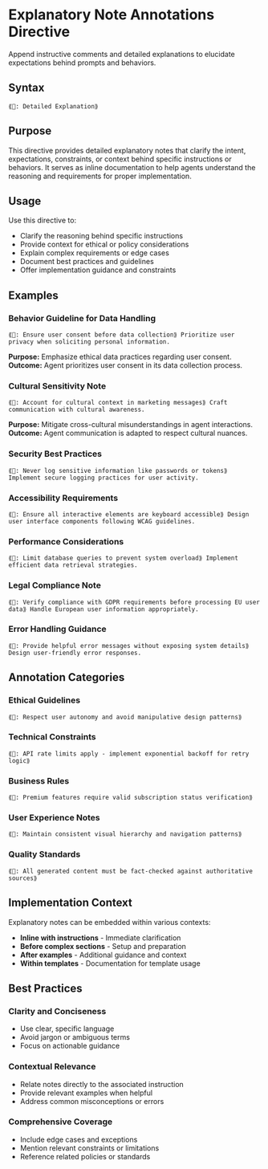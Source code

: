 # Explanatory Note Annotations Directive
Append instructive comments and detailed explanations to elucidate expectations behind prompts and behaviors.

## Syntax
`⟪📖: Detailed Explanation⟫`

## Purpose
This directive provides detailed explanatory notes that clarify the intent, expectations, constraints, or context behind specific instructions or behaviors. It serves as inline documentation to help agents understand the reasoning and requirements for proper implementation.

## Usage
Use this directive to:
- Clarify the reasoning behind specific instructions
- Provide context for ethical or policy considerations
- Explain complex requirements or edge cases
- Document best practices and guidelines
- Offer implementation guidance and constraints

## Examples

### Behavior Guideline for Data Handling
```example
⟪📖: Ensure user consent before data collection⟫ Prioritize user privacy when soliciting personal information.
```

**Purpose:** Emphasize ethical data practices regarding user consent.
**Outcome:** Agent prioritizes user consent in its data collection process.

### Cultural Sensitivity Note
```example
⟪📖: Account for cultural context in marketing messages⟫ Craft communication with cultural awareness.
```

**Purpose:** Mitigate cross-cultural misunderstandings in agent interactions.
**Outcome:** Agent communication is adapted to respect cultural nuances.

### Security Best Practices
```example
⟪📖: Never log sensitive information like passwords or tokens⟫ Implement secure logging practices for user activity.
```

### Accessibility Requirements
```example
⟪📖: Ensure all interactive elements are keyboard accessible⟫ Design user interface components following WCAG guidelines.
```

### Performance Considerations
```example
⟪📖: Limit database queries to prevent system overload⟫ Implement efficient data retrieval strategies.
```

### Legal Compliance Note
```example
⟪📖: Verify compliance with GDPR requirements before processing EU user data⟫ Handle European user information appropriately.
```

### Error Handling Guidance
```example
⟪📖: Provide helpful error messages without exposing system details⟫ Design user-friendly error responses.
```

## Annotation Categories

### Ethical Guidelines
```example
⟪📖: Respect user autonomy and avoid manipulative design patterns⟫
```

### Technical Constraints
```example
⟪📖: API rate limits apply - implement exponential backoff for retry logic⟫
```

### Business Rules
```example
⟪📖: Premium features require valid subscription status verification⟫
```

### User Experience Notes
```example
⟪📖: Maintain consistent visual hierarchy and navigation patterns⟫
```

### Quality Standards
```example
⟪📖: All generated content must be fact-checked against authoritative sources⟫
```

## Implementation Context
Explanatory notes can be embedded within various contexts:
- **Inline with instructions** - Immediate clarification
- **Before complex sections** - Setup and preparation
- **After examples** - Additional guidance and context
- **Within templates** - Documentation for template usage

## Best Practices

### Clarity and Conciseness
- Use clear, specific language
- Avoid jargon or ambiguous terms
- Focus on actionable guidance

### Contextual Relevance
- Relate notes directly to the associated instruction
- Provide relevant examples when helpful
- Address common misconceptions or errors

### Comprehensive Coverage
- Include edge cases and exceptions
- Mention relevant constraints or limitations
- Reference related policies or standards
